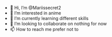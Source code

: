 - 👋 Hi, I’m @Mariissecret2
- 👀 I’m interested in anime
- 🌱 I’m currently learning different skills 
- 💞️ I’m looking to collaborate on nothing for now
- 📫 How to reach me prefer not to 

<!---
Mariissecret2/Mariissecret2 is a ✨ special ✨ repository because its `README.md` (this file) appears on your GitHub profile.
You can click the Preview link to take a look at your changes.
--->
